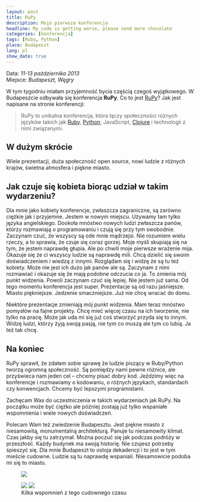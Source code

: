 ```yaml
---
layout: post
title: RuPy
description: Moja pierwsza konferencja
headline: My code is getting worse, please send more chocolate
categories: [konferencja]
tags: [Ruby, Python]
place: Budapeszt
lang: pl
show_date: true
---
```


Data: *11-13 października 2013*<br>
Miejsce: *Budapeszt, Węgry*

W tym tygodniu miałam przyjemność bycia częścią czegoś wyjątkowego. W Budapeszcie odbywała się konferencja **RuPy**. Co to jest [RuPy](http://13.rupy.eu/)? Jak jest napisane na stronie konferencji:

> RuPy to unikalna konferencja, która łączy społeczności różnych języków takich jak [Ruby](https://www.ruby-lang.org/pl/), [Python](https://www.python.org/), JavaScript, [Clojure](https://clojure.org/) i technologii z nimi związanymi.

## W dużym skrócie

Wiele prezentacji, duża społeczność open source, nowi ludzie z różnych krajów, świetna atmosfera i piękne miasto.

## Jak czuje się kobieta biorąc udział w takim wydarzeniu?

Dla mnie jako kobiety konferencje, zwłaszcza zagraniczne, są zarówno ciężkie jak i przyjemne. Jestem w nowym miejscu. Używamy tam tylko języka angielskiego. Dookoła mnóstwo nowych ludzi zwłaszcza panów, którzy rozmawiają o programowaniu i czują się przy tym swobodnie. Zaczynam czuć, że wszyscy są ode mnie mądrzejsi. Nie rozumiem wielu rzeczy, a to sprawia, że czuje się coraz gorzej. Moje myśli skupiają się na tym, że jestem naprawdę głupia. Ale po chwili moje pierwsze wrażenie mija. Okazuje się że ci wszyscy ludzie są naprawdę mili. Chcą dzielić się swoim doświadczeniem i wiedzą z innymi. Rozglądam się i widzę że są tu też kobiety. Może nie jest ich dużo jak panów ale są. Zaczynam z nimi rozmawiać i okazuje się że mają podobne odczucia co ja. To zmienia mój punkt widzenia. Powoli zaczynam czuć się lepiej. Nie jestem już sama. Od tego momentu konferencja jest super. Prezentacje są od razu jaśniejsze. Miasto piękniejsze. Jedzenie smaczniejsze. Już nie chcę wracać do domu.

Niektóre prezentacje zmieniają mój punkt widzenia. Mam teraz mnóstwo pomysłów na fajne projekty. Chcę mieć więcej czasu na ich tworzenie, nie tylko na pracę. Może jak uda mi się już coś stworzyć przyda się to innym. Widzę ludzi, którzy żyją swoją pasją, nie tym co muszą ale tym co lubią. Ja też tak chcę.

## Na koniec

RuPy sprawił, że zdałam sobie sprawę że ludzie piszący w Ruby/Python tworzą ogromną społeczność. Są pomiędzy nami pewne różnice, ale przyświeca nam jeden cel – chcemy pisać dobry kod. Jeździmy więc na konferencje i rozmawiamy o kodowaniu, o różnych językach, standardach czy konwencjach. Chcemy być lepszymi programistami.

Zachęcam Was do uczestniczenia w takich wydarzeniach jak RuPy. Na początku może być ciężko ale później zostają już tylko wspaniałe wspomnienia i wiele nowych doświadczeń.

Polecam Wam też zwiedzenie Budapesztu. Jest piękne miasto z niesamowitą, monumentalną architekturą. Panuje tu niesamowity klimat. Czas jakby się tu zatrzymał. Można poczuć się jak podczas podróży w przeszłość. Każdy budynek ma swoją historię. Nie czujesz potrzeby śpieszyć się. Dla mnie Budapeszt to ostoja dekadencji i to jest w tym mieście cudowne. Ludzie są tu naprawdę wspaniali. Niesamowicie podoba mi się to miasto.

<figure>
  <a href="{{ site.baseurl_root }}/images/rupy/before.jpg"><img src="{{ site.baseurl_root }}/images/rupy/before.jpg"></a>
</figure>
<figure class="half">
  <a href="{{ site.baseurl_root }}/images/rupy/rupy.jpg"><img src="{{ site.baseurl_root }}/images/rupy/rupy.jpg"></a>
  <a href="{{ site.baseurl_root }}/images/rupy/party.jpg"><img src="{{ site.baseurl_root }}/images/rupy/party.jpg"></a>
  <figcaption>Kilka wspomnień z tego cudownego czasu</figcaption>
</figure>
